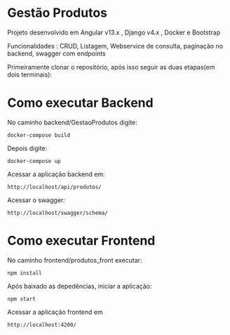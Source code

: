 # Gestão Produtos
Projeto desenvolvido em Angular v13.x , Django v4.x , Docker e Bootstrap

Funcionalidades : CRUD, Listagem, Webservice de consulta, paginação no backend, swagger com endpoints

Primeiramente clonar o repositório, após isso seguir as duas etapas(em dois terminais):  

# Como executar Backend
No caminho backend/GestaoProdutos digite:
```
docker-compose build
```
Depois digite:
```
docker-compose up
```
Acessar a aplicação backend em:

```
http://localhost/api/produtos/
```

Acessar o swagger:
```
http://localhost/swagger/schema/
```

# Como executar Frontend
No caminho frontend/produtos_front executar:
```
npm install
```
Após baixado as depedências, iniciar a aplicação:

```
npm start
```

Acessar a aplicação frontend em 

```
http://localhost:4200/
```
